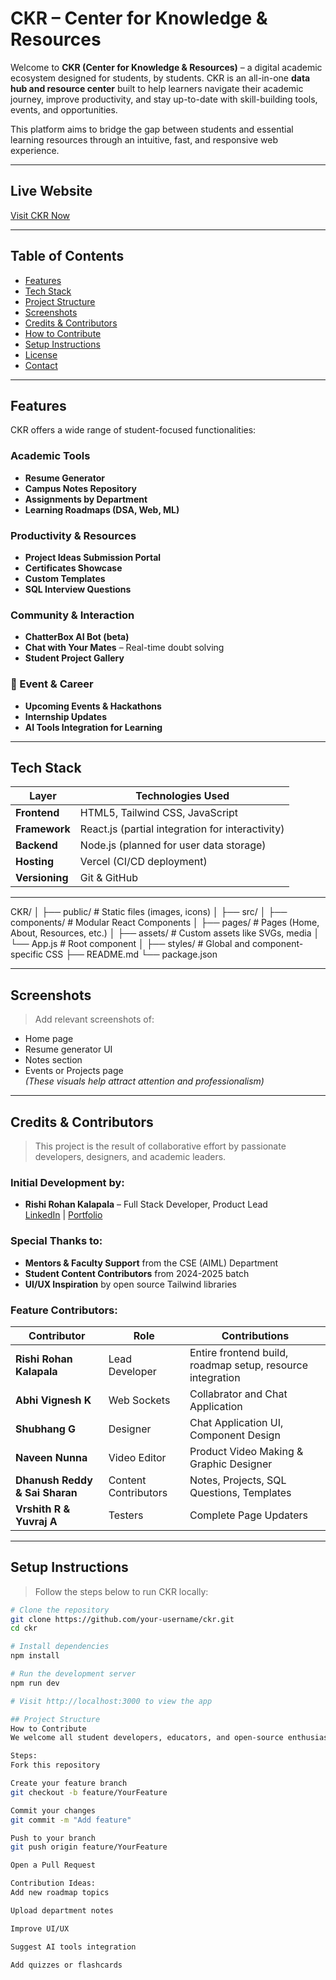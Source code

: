 # CKR – Center for Knowledge & Resources

Welcome to **CKR (Center for Knowledge & Resources)** – a digital academic ecosystem designed for students, by students. CKR is an all-in-one **data hub and resource center** built to help learners navigate their academic journey, improve productivity, and stay up-to-date with skill-building tools, events, and opportunities.

This platform aims to bridge the gap between students and essential learning resources through an intuitive, fast, and responsive web experience.

---

## Live Website

[Visit CKR Now](https://dhrc.vercel.app/)

---

## Table of Contents

- [Features](#-features)
- [Tech Stack](#-tech-stack)
- [Project Structure](#-project-structure)
- [Screenshots](#-screenshots)
- [Credits & Contributors](#-credits--contributors)
- [How to Contribute](#-how-to-contribute)
- [Setup Instructions](#-setup-instructions)
- [License](#-license)
- [Contact](#-contact)

---

## Features

CKR offers a wide range of student-focused functionalities:

### Academic Tools
- **Resume Generator**
- **Campus Notes Repository**
- **Assignments by Department**
- **Learning Roadmaps (DSA, Web, ML)**

### Productivity & Resources
- **Project Ideas Submission Portal**
- **Certificates Showcase**
- **Custom Templates**
- **SQL Interview Questions**

### Community & Interaction
- **ChatterBox AI Bot (beta)**
- **Chat with Your Mates** – Real-time doubt solving
- **Student Project Gallery**

### 📅 Event & Career
- **Upcoming Events & Hackathons**
- **Internship Updates**
- **AI Tools Integration for Learning**

---

## Tech Stack

| Layer       | Technologies Used                            |
|-------------|-----------------------------------------------|
| **Frontend** | HTML5, Tailwind CSS, JavaScript               |
| **Framework**| React.js (partial integration for interactivity)|
| **Backend**  | Node.js (planned for user data storage)       |
| **Hosting**  | Vercel (CI/CD deployment)                     |
| **Versioning** | Git & GitHub                              |

---
CKR/
│
├── public/ # Static files (images, icons)
│
├── src/
│ ├── components/ # Modular React Components
│ ├── pages/ # Pages (Home, About, Resources, etc.)
│ ├── assets/ # Custom assets like SVGs, media
│ └── App.js # Root component
│
├── styles/ # Global and component-specific CSS
├── README.md
└── package.json


---

## Screenshots

> Add relevant screenshots of:
- Home page
- Resume generator UI
- Notes section
- Events or Projects page  
*(These visuals help attract attention and professionalism)*

---

## Credits & Contributors

> This project is the result of collaborative effort by passionate developers, designers, and academic leaders.

### Initial Development by:
- **Rishi Rohan Kalapala** – Full Stack Developer, Product Lead  
  [LinkedIn](https://www.linkedin.com/in/rishirohankalapala/) | [Portfolio](https://rishirohank.vercel.app/)

### Special Thanks to:
- **Mentors & Faculty Support** from the CSE (AIML) Department
- **Student Content Contributors** from 2024-2025 batch
- **UI/UX Inspiration** by open source Tailwind libraries

### Feature Contributors:
| Contributor | Role | Contributions |
|-------------|------|---------------|
| **Rishi Rohan Kalapala** | Lead Developer | Entire frontend build, roadmap setup, resource integration |
| **Abhi Vignesh K** | Web Sockets | Collabrator and Chat Application |
| **Shubhang G** | Designer | Chat Application UI, Component Design |
| **Naveen Nunna** | Video Editor | Product Video Making & Graphic Designer |
| **Dhanush Reddy & Sai Sharan** | Content Contributors | Notes, Projects, SQL Questions, Templates |
| **Vrshith R & Yuvraj A** | Testers | Complete Page Updaters |

---

## Setup Instructions

> Follow the steps below to run CKR locally:

```bash
# Clone the repository
git clone https://github.com/your-username/ckr.git
cd ckr

# Install dependencies
npm install

# Run the development server
npm run dev

# Visit http://localhost:3000 to view the app

## Project Structure
How to Contribute
We welcome all student developers, educators, and open-source enthusiasts!

Steps:
Fork this repository

Create your feature branch
git checkout -b feature/YourFeature

Commit your changes
git commit -m "Add feature"

Push to your branch
git push origin feature/YourFeature

Open a Pull Request

Contribution Ideas:
Add new roadmap topics

Upload department notes

Improve UI/UX

Suggest AI tools integration

Add quizzes or flashcards


